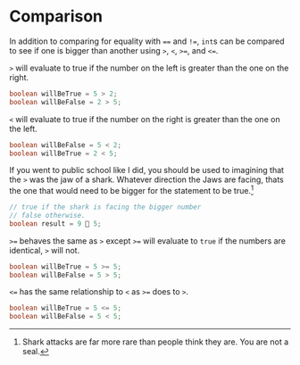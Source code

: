 # Comparison

In addition to comparing for equality with `==` and `!=`, `int`s can be compared to see if one is bigger than another using
`>`, `<`, `>=`, and `<=`.

`>` will evaluate to true if the number on the left is greater than the one on the right.

```java
boolean willBeTrue = 5 > 2;
boolean willBeFalse = 2 > 5;
```

`<` will evaluate to true if the number on the right is greater than the one on the left.

```java
boolean willBeFalse = 5 < 2;
boolean willBeTrue = 2 < 5;
```

If you went to public school like I did, you should be used to imagining that the `>` was the jaw of a shark.
Whatever direction the Jaws are facing, thats the one that would need to be bigger for the statement to be true.[^sharks]

```java
// true if the shark is facing the bigger number
// false otherwise.
boolean result = 9 🦈 5;
```

`>=` behaves the same as `>` except `>=` will evaluate to `true` if the numbers are identical, `>` will not.

```java
boolean willBeTrue = 5 >= 5;
boolean willBeFalse = 5 > 5;
```

`<=` has the same relationship to `<` as `>=` does to `>`.

```java
boolean willBeTrue = 5 <= 5;
boolean willBeFalse = 5 < 5;
```

[^sharks]: Shark attacks are far more rare than people think they are. You are not a seal.
